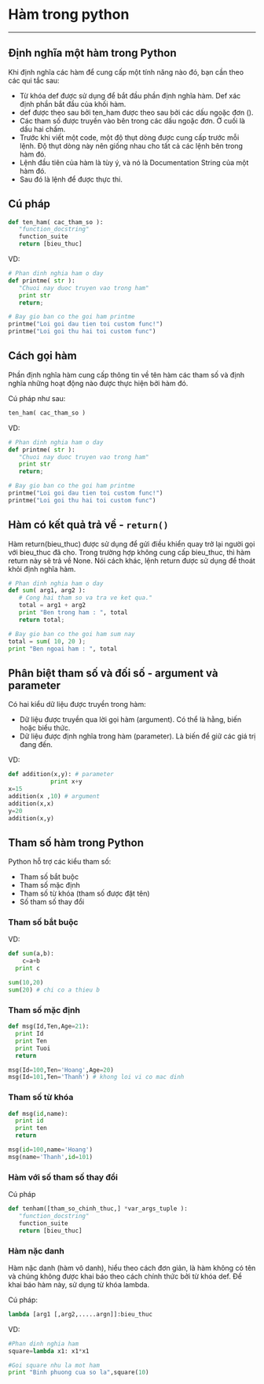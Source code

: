 # Hàm trong python
---
## Định nghĩa một hàm trong Python
Khi định nghĩa các hàm để cung cấp một tính năng nào đó, bạn cần theo các qui tắc sau:
- Từ khóa def được sử dụng để bắt đầu phần định nghĩa hàm. Def xác định phần bắt đầu của khối hàm.
- def được theo sau bởi ten_ham được theo sau bởi các dấu ngoặc đơn ().
- Các tham số được truyền vào bên trong các dấu ngoặc đơn. Ở cuối là dấu hai chấm.
- Trước khi viết một code, một độ thụt dòng được cung cấp trước mỗi lệnh. Độ thụt dòng này nên giống nhau cho tất cả các lệnh bên trong hàm đó.
- Lệnh đầu tiên của hàm là tùy ý, và nó là Documentation String của một hàm đó.
- Sau đó là lệnh để được thực thi.

## Cú pháp
```python
def ten_ham( cac_tham_so ):
   "function_docstring"
   function_suite
   return [bieu_thuc]
```
VD:
```python
# Phan dinh nghia ham o day
def printme( str ):
   "Chuoi nay duoc truyen vao trong ham"
   print str
   return;

# Bay gio ban co the goi ham printme
printme("Loi goi dau tien toi custom func!")
printme("Loi goi thu hai toi custom func")
```

## Cách gọi hàm
Phần định nghĩa hàm cung cấp thông tin về tên hàm các tham số và định nghĩa những hoạt động nào được thực hiện bởi hàm đó.

Cú pháp như sau:
```python  
ten_ham( cac_tham_so )
```
VD:
```python
# Phan dinh nghia ham o day
def printme( str ):
   "Chuoi nay duoc truyen vao trong ham"
   print str
   return;

# Bay gio ban co the goi ham printme
printme("Loi goi dau tien toi custom func!")
printme("Loi goi thu hai toi custom func")
```

## Hàm có kết quả trả về - `return()`
Hàm return(bieu_thuc) được sử dụng để gửi điều khiển quay trở lại người gọi với bieu_thuc đã cho. Trong trường hợp không cung cấp bieu_thuc, thì hàm return này sẽ trả về None. Nói cách khác, lệnh return được sử dụng để thoát khỏi định nghĩa hàm.
```python
# Phan dinh nghia ham o day
def sum( arg1, arg2 ):
   # Cong hai tham so va tra ve ket qua."
   total = arg1 + arg2
   print "Ben trong ham : ", total
   return total;

# Bay gio ban co the goi ham sum nay
total = sum( 10, 20 );
print "Ben ngoai ham : ", total
```

## Phân biệt tham số và đối số - argument và parameter
Có hai kiểu dữ liệu được truyền trong hàm:
- Dữ liệu được truyền qua lời gọi hàm (argument). Có thể là hằng, biến hoặc biểu thức.
- Dữ liệu được định nghĩa trong hàm (parameter). Là biến để giữ các giá trị đang đến.

VD:
```python
def addition(x,y): # parameter
    		print x+y
x=15
addition(x ,10) # argument
addition(x,x)
y=20
addition(x,y)
```

## Tham số hàm trong Python
Python hỗ trợ các kiểu tham số:
- Tham số bắt buộc
- Tham số mặc định
- Tham số từ khóa (tham số được đặt tên)
- Số tham số thay đổi

### Tham số bắt buộc
VD:
```python
def sum(a,b):
 	c=a+b
  print c

sum(10,20)
sum(20) # chi co a thieu b
```

### Tham số mặc định

```python
def msg(Id,Ten,Age=21):
  print Id
  print Ten
  print Tuoi
  return

msg(Id=100,Ten='Hoang',Age=20)
msg(Id=101,Ten='Thanh') # khong loi vi co mac dinh
```

### Tham số từ khóa
```python
def msg(id,name):
  print id
  print ten
  return

msg(id=100,name='Hoang')
msg(name='Thanh',id=101)
```

### Hàm với số tham số thay đổi
Cú pháp
```python
def tenham([tham_so_chinh_thuc,] *var_args_tuple ):
   "function_docstring"
   function_suite
   return [bieu_thuc]
```

### Hàm nặc danh
Hàm nặc danh (hàm vô danh), hiểu theo cách đơn giản, là hàm không có tên và chúng không được khai báo theo cách chính thức bởi từ khóa def. Để khai báo hàm này, sử dụng từ khóa lambda.

Cú pháp:
```python
lambda [arg1 [,arg2,.....argn]]:bieu_thuc
```

VD:
```python
#Phan dinh nghia ham
square=lambda x1: x1*x1

#Goi square nhu la mot ham
print "Binh phuong cua so la",square(10)
```
